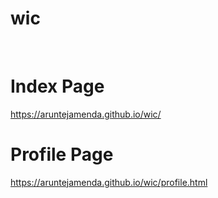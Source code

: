 # wic
<br><h1>Index Page</h1>
https://aruntejamenda.github.io/wic/
<br><h1>Profile Page</h1>
https://aruntejamenda.github.io/wic/profile.html
